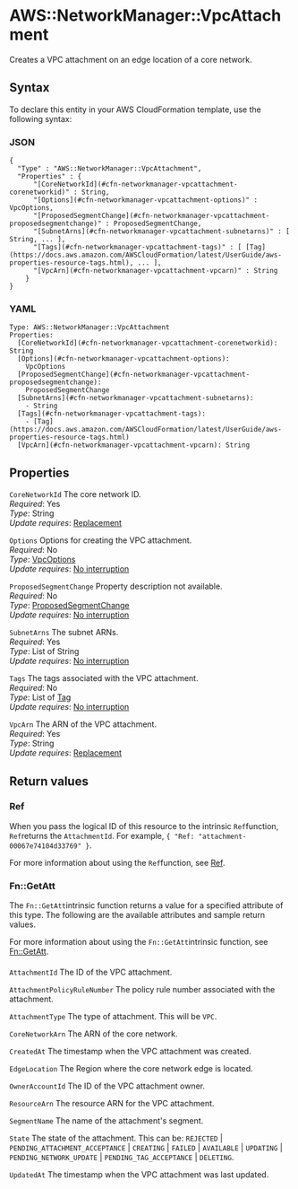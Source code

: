 # AWS::NetworkManager::VpcAttachment<a name="aws-resource-networkmanager-vpcattachment"></a>

Creates a VPC attachment on an edge location of a core network\.

## Syntax<a name="aws-resource-networkmanager-vpcattachment-syntax"></a>

To declare this entity in your AWS CloudFormation template, use the following syntax:

### JSON<a name="aws-resource-networkmanager-vpcattachment-syntax.json"></a>

```
{
  "Type" : "AWS::NetworkManager::VpcAttachment",
  "Properties" : {
      "[CoreNetworkId](#cfn-networkmanager-vpcattachment-corenetworkid)" : String,
      "[Options](#cfn-networkmanager-vpcattachment-options)" : VpcOptions,
      "[ProposedSegmentChange](#cfn-networkmanager-vpcattachment-proposedsegmentchange)" : ProposedSegmentChange,
      "[SubnetArns](#cfn-networkmanager-vpcattachment-subnetarns)" : [ String, ... ],
      "[Tags](#cfn-networkmanager-vpcattachment-tags)" : [ [Tag](https://docs.aws.amazon.com/AWSCloudFormation/latest/UserGuide/aws-properties-resource-tags.html), ... ],
      "[VpcArn](#cfn-networkmanager-vpcattachment-vpcarn)" : String
    }
}
```

### YAML<a name="aws-resource-networkmanager-vpcattachment-syntax.yaml"></a>

```
Type: AWS::NetworkManager::VpcAttachment
Properties: 
  [CoreNetworkId](#cfn-networkmanager-vpcattachment-corenetworkid): String
  [Options](#cfn-networkmanager-vpcattachment-options): 
    VpcOptions
  [ProposedSegmentChange](#cfn-networkmanager-vpcattachment-proposedsegmentchange): 
    ProposedSegmentChange
  [SubnetArns](#cfn-networkmanager-vpcattachment-subnetarns): 
    - String
  [Tags](#cfn-networkmanager-vpcattachment-tags): 
    - [Tag](https://docs.aws.amazon.com/AWSCloudFormation/latest/UserGuide/aws-properties-resource-tags.html)
  [VpcArn](#cfn-networkmanager-vpcattachment-vpcarn): String
```

## Properties<a name="aws-resource-networkmanager-vpcattachment-properties"></a>

`CoreNetworkId`  <a name="cfn-networkmanager-vpcattachment-corenetworkid"></a>
The core network ID\.  
*Required*: Yes  
*Type*: String  
*Update requires*: [Replacement](https://docs.aws.amazon.com/AWSCloudFormation/latest/UserGuide/using-cfn-updating-stacks-update-behaviors.html#update-replacement)

`Options`  <a name="cfn-networkmanager-vpcattachment-options"></a>
Options for creating the VPC attachment\.  
*Required*: No  
*Type*: [VpcOptions](aws-properties-networkmanager-vpcattachment-vpcoptions.md)  
*Update requires*: [No interruption](https://docs.aws.amazon.com/AWSCloudFormation/latest/UserGuide/using-cfn-updating-stacks-update-behaviors.html#update-no-interrupt)

`ProposedSegmentChange`  <a name="cfn-networkmanager-vpcattachment-proposedsegmentchange"></a>
Property description not available\.  
*Required*: No  
*Type*: [ProposedSegmentChange](aws-properties-networkmanager-vpcattachment-proposedsegmentchange.md)  
*Update requires*: [No interruption](https://docs.aws.amazon.com/AWSCloudFormation/latest/UserGuide/using-cfn-updating-stacks-update-behaviors.html#update-no-interrupt)

`SubnetArns`  <a name="cfn-networkmanager-vpcattachment-subnetarns"></a>
The subnet ARNs\.  
*Required*: Yes  
*Type*: List of String  
*Update requires*: [No interruption](https://docs.aws.amazon.com/AWSCloudFormation/latest/UserGuide/using-cfn-updating-stacks-update-behaviors.html#update-no-interrupt)

`Tags`  <a name="cfn-networkmanager-vpcattachment-tags"></a>
The tags associated with the VPC attachment\.  
*Required*: No  
*Type*: List of [Tag](https://docs.aws.amazon.com/AWSCloudFormation/latest/UserGuide/aws-properties-resource-tags.html)  
*Update requires*: [No interruption](https://docs.aws.amazon.com/AWSCloudFormation/latest/UserGuide/using-cfn-updating-stacks-update-behaviors.html#update-no-interrupt)

`VpcArn`  <a name="cfn-networkmanager-vpcattachment-vpcarn"></a>
The ARN of the VPC attachment\.  
*Required*: Yes  
*Type*: String  
*Update requires*: [Replacement](https://docs.aws.amazon.com/AWSCloudFormation/latest/UserGuide/using-cfn-updating-stacks-update-behaviors.html#update-replacement)

## Return values<a name="aws-resource-networkmanager-vpcattachment-return-values"></a>

### Ref<a name="aws-resource-networkmanager-vpcattachment-return-values-ref"></a>

When you pass the logical ID of this resource to the intrinsic `Ref`function, `Ref`returns the `AttachmentId`\. For example, `{ "Ref: "attachment-00067e74104d33769" }`\.

For more information about using the `Ref`function, see [Ref](https://docs.aws.amazon.com/AWSCloudFormation/latest/UserGuide/intrinsic-function-reference-ref.html)\.

### Fn::GetAtt<a name="aws-resource-networkmanager-vpcattachment-return-values-fn--getatt"></a>

The `Fn::GetAtt`intrinsic function returns a value for a specified attribute of this type\. The following are the available attributes and sample return values\.

For more information about using the `Fn::GetAtt`intrinsic function, see [Fn::GetAtt](https://docs.aws.amazon.com/AWSCloudFormation/latest/UserGuide/intrinsic-function-reference-getatt.html)\.

#### <a name="aws-resource-networkmanager-vpcattachment-return-values-fn--getatt-fn--getatt"></a>

`AttachmentId`  <a name="AttachmentId-fn::getatt"></a>
The ID of the VPC attachment\.

`AttachmentPolicyRuleNumber`  <a name="AttachmentPolicyRuleNumber-fn::getatt"></a>
The policy rule number associated with the attachment\.

`AttachmentType`  <a name="AttachmentType-fn::getatt"></a>
The type of attachment\. This will be `VPC`\.

`CoreNetworkArn`  <a name="CoreNetworkArn-fn::getatt"></a>
The ARN of the core network\. 

`CreatedAt`  <a name="CreatedAt-fn::getatt"></a>
The timestamp when the VPC attachment was created\. 

`EdgeLocation`  <a name="EdgeLocation-fn::getatt"></a>
The Region where the core network edge is located\.

`OwnerAccountId`  <a name="OwnerAccountId-fn::getatt"></a>
The ID of the VPC attachment owner\.

`ResourceArn`  <a name="ResourceArn-fn::getatt"></a>
The resource ARN for the VPC attachment\.

`SegmentName`  <a name="SegmentName-fn::getatt"></a>
The name of the attachment's segment\.

`State`  <a name="State-fn::getatt"></a>
The state of the attachment\. This can be: `REJECTED` \| `PENDING_ATTACHMENT_ACCEPTANCE` \| `CREATING` \| `FAILED` \| `AVAILABLE` \| `UPDATING` \| ` PENDING_NETWORK_UPDATE` \| `PENDING_TAG_ACCEPTANCE` \| `DELETING`\. 

`UpdatedAt`  <a name="UpdatedAt-fn::getatt"></a>
The timestamp when the VPC attachment was last updated\.